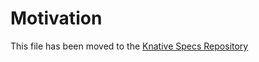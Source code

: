 # Motivation

This file has been moved to the
[Knative Specs Repository](https://github.com/knative/specs/blob/main/specs/serving/motivation.md)

